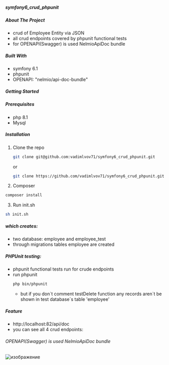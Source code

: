 #####  symfony6_crud_phpunit
##### About The Project 
* crud of Employee Entity via JSON
* all crud endpoints covered by phpunit functional tests
* for OPENAPI(Swagger) is used NelmioApiDoc bundle


##### Built With

*  symfony 6.1
*  phpunit
*  OPENAPI: "nelmio/api-doc-bundle"

<!-- GETTING STARTED -->
##### Getting Started

##### Prerequisites
* php 8.1
* Mysql

##### Installation

1. Clone the repo
   ```sh
   git clone git@github.com:vadimlvov71/symfony6_crud_phpunit.git
   ```
   or
    ```sh
   git clone https://github.com/vadimlvov71/symfony6_crud_phpunit.git
   ```
2. Composer
  ```sh
  composer install
  ```
3. Run init.sh
  ```sh
  sh init.sh
  ```
##### which creates:
* two database: employee and employee_test
* through migrations tables employee are created

##### PHPUnit testing:

* phpunit functional tests run for crude endpoints
* run phpunit
  ```sh
  php bin/phpunit
  ```
  * but if you don\`t comment testDelete function any records aren\`t be shown in test database`s table 'employee'
##### Feature
* http://localhost:82/api/doc
* you can see all 4 crud endpoints:
  
###### OPENAPI(Swagger) is used NelmioApiDoc bundle
![изображение](https://github.com/vadimlvov71/symfony6_crud_phpunit/assets/57807117/d5b4e1ae-884a-4f7a-a9a9-89538c9f31f2)


